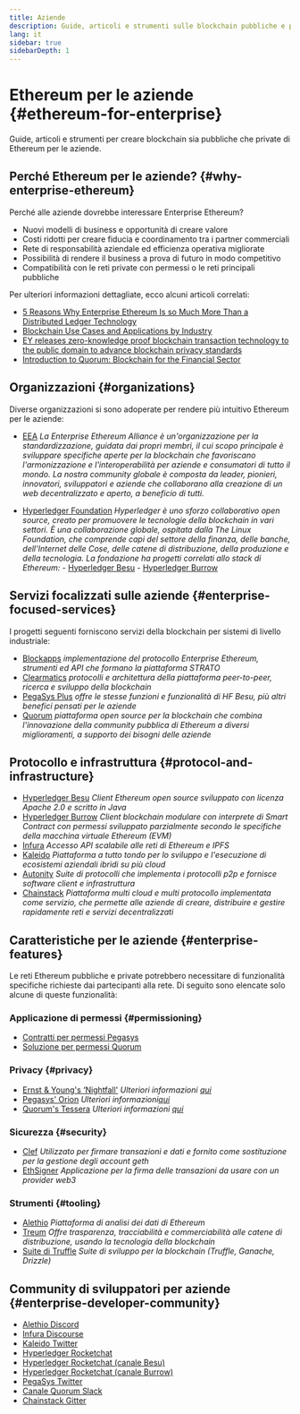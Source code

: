 ```yaml
---
title: Aziende
description: Guide, articoli e strumenti sulle blockchain pubbliche e private di Ethereum per le aziende
lang: it
sidebar: true
sidebarDepth: 1
---
```


# Ethereum per le aziende {#ethereum-for-enterprise}

<div class="featured">Guide, articoli e strumenti per creare blockchain sia pubbliche che private di Ethereum per le aziende.</div>

## Perché Ethereum per le aziende? {#why-enterprise-ethereum}

Perché alle aziende dovrebbe interessare Enterprise Ethereum?

- Nuovi modelli di business e opportunità di creare valore
- Costi ridotti per creare fiducia e coordinamento tra i partner commerciali
- Rete di responsabilità aziendale ed efficienza operativa migliorate
- Possibilità di rendere il business a prova di futuro in modo competitivo
- Compatibilità con le reti private con permessi o le reti principali pubbliche

Per ulteriori informazioni dettagliate, ecco alcuni articoli correlati:

- [5 Reasons Why Enterprise Ethereum Is so Much More Than a Distributed Ledger Technology](https://media.consensys.net/5-reasons-why-enterprise-ethereum-is-so-much-more-than-a-distributed-ledger-technology-c9a89db82cb5)
- [Blockchain Use Cases and Applications by Industry](https://media.consensys.net/enterprise-ethereum-blockchain-use-cases-and-applications-by-industry-3914d1210049)
- [EY releases zero-knowledge proof blockchain transaction technology to the public domain to advance blockchain privacy standards](https://www.ey.com/en_gl/news/2019/04/ey-releases-zero-knowledge-proof-blockchain-transaction-technology-to-the-public-domain-to-advance-blockchain-privacy-standards)
- [Introduction to Quorum: Blockchain for the Financial Sector](https://medium.com/blockchain-at-berkeley/introduction-to-quorum-blockchain-for-the-financial-sector-58813f84e88c)

## Organizzazioni {#organizations}

Diverse organizzazioni si sono adoperate per rendere più intuitivo Ethereum per le aziende:

- [EEA](https://entethalliance.org/) _La Enterprise Ethereum Alliance è un'organizzazione per la standardizzazione, guidata dai propri membri, il cui scopo principale è sviluppare specifiche aperte per la blockchain che favoriscano l'armonizzazione e l'interoperabilità per aziende e consumatori di tutto il mondo. La nostra community globale è composta da leader, pionieri, innovatori, sviluppatori e aziende che collaborano alla creazione di un web decentralizzato e aperto, a beneficio di tutti._

- [Hyperledger Foundation](https://hyperledger.org) _Hyperledger è uno sforzo collaborativo open source, creato per promuovere le tecnologie della blockchain in vari settori. È una collaborazione globale, ospitata dalla The Linux Foundation, che comprende capi del settore della finanza, delle banche, dell'Internet delle Cose, delle catene di distribuzione, della produzione e della tecnologia._ _La fondazione ha progetti correlati allo stack di Ethereum:_ - [Hyperledger Besu](https://www.hyperledger.org/blog/2019/08/29/announcing-hyperledger-besu) - [Hyperledger Burrow](https://www.hyperledger.org/projects/hyperledger-burrow)

## Servizi focalizzati sulle aziende {#enterprise-focused-services}

I progetti seguenti forniscono servizi della blockchain per sistemi di livello industriale:

- [Blockapps](https://blockapps.net/) _implementazione del protocollo Enterprise Ethereum, strumenti ed API che formano la piattaforma STRATO_
- [Clearmatics](https://www.clearmatics.com/about) _protocolli e architettura della piattaforma peer-to-peer, ricerca e sviluppo della blockchain_
- [PegaSys Plus](https://pegasys.tech/enterprise/) _offre le stesse funzioni e funzionalità di HF Besu, più altri benefici pensati per le aziende_
- [Quorum](https://www.goquorum.com/) _piattaforma open source per la blockchain che combina l'innovazione della community pubblica di Ethereum a diversi miglioramenti, a supporto dei bisogni delle aziende_

## Protocollo e infrastruttura {#protocol-and-infrastructure}

- [Hyperledger Besu](https://www.hyperledger.org/projects/besu) _Client Ethereum open source sviluppato con licenza Apache 2.0 e scritto in Java_
- [Hyperledger Burrow](https://www.hyperledger.org/projects/hyperledger-burrow) _Client blockchain modulare con interprete di Smart Contract con permessi sviluppato parzialmente secondo le specifiche della macchina virtuale Ethereum (EVM)_
- [Infura](https://infura.io/) _Accesso API scalabile alle reti di Ethereum e IPFS_
- [Kaleido](https://kaleido.io/) _Piattaforma a tutto tondo per lo sviluppo e l'esecuzione di ecosistemi aziendali ibridi su più cloud_
- [Autonity](https://www.clearmatics.com/about/) _Suite di protocolli che implementa i protocolli p2p e fornisce software client e infrastruttura_
- [Chainstack](https://chainstack.com/) _Piattaforma multi cloud e multi protocollo implementata come servizio, che permette alle aziende di creare, distribuire e gestire rapidamente reti e servizi decentralizzati_

## Caratteristiche per le aziende {#enterprise-features}

Le reti Ethereum pubbliche e private potrebbero necessitare di funzionalità specifiche richieste dai partecipanti alla rete. Di seguito sono elencate solo alcune di queste funzionalità:

### Applicazione di permessi {#permissioning}

- [Contratti per permessi Pegasys](https://github.com/PegaSysEng/permissioning-smart-contracts)
- [Soluzione per permessi Quorum](https://github.com/jpmorganchase/quorum/wiki/Security)

### Privacy {#privacy}

- [Ernst & Young's ‘Nightfall'](https://github.com/EYBlockchain/nightfall) _Ulteriori informazioni [qui](https://bravenewcoin.com/insights/ernst-and-young-rolls-out-'nightfall-to-enable-private-transactions-on)_
- [Pegasys' Orion](https://docs.pantheon.pegasys.tech/en/stable/Concepts/Privacy/Privacy-Overview/) _Ulteriori informazioni[qui](https://pegasys.tech/privacy-in-pantheon-how-it-works-and-why-your-enterprise-should-care/)_
- [Quorum's Tessera](https://docs.goquorum.com/en/latest/Privacy/Tessera/Tessera/) _Ulteriori informazioni [qui](https://github.com/jpmorganchase/tessera/wiki/How-Tessera-works)_

### Sicurezza {#security}

- [Clef](https://geth.ethereum.org/clef/Overview) _Utilizzato per firmare transazioni e dati e fornito come sostituzione per la gestione degli account geth_
- [EthSigner](https://gitter.im/PegaSysEng/EthSigner) _Applicazione per la firma delle transazioni da usare con un provider web3_

### Strumenti {#tooling}

- [Alethio](https://aleth.io/) _Piattaforma di analisi dei dati di Ethereum_
- [Treum](https://treum.io/) _Offre trasparenza, tracciabilità e commerciabilità alle catene di distribuzione, usando la tecnologia della blockchain_
- [Suite di Truffle](https://trufflesuite.com) _Suite di sviluppo per la blockchain (Truffle, Ganache, Drizzle)_

## Community di sviluppatori per aziende {#enterprise-developer-community}

- [Alethio Discord](https://discord.gg/d2t8NuU)
- [Infura Discourse](https://community.infura.io/)
- [Kaleido Twitter](https://twitter.com/Kaleido_io)
- [Hyperledger Rocketchat](https://chat.hyperledger.org/)
- [Hyperledger Rocketchat (canale Besu)](https://chat.hyperledger.org/channel/besu)
- [Hyperledger Rocketchat (canale Burrow)](https://chat.hyperledger.org/channel/burrow)
- [PegaSys Twitter](https://twitter.com/Kaleido_io)
- [Canale Quorum Slack](http://bit.ly/quorum-slack)
- [Chainstack Gitter](https://gitter.im/chainstack/Lobby)
